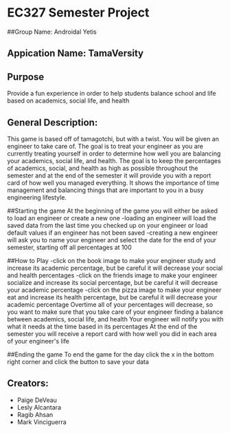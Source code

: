 # EC327 Semester Project

##Group Name: Androidal Yetis

## Appication Name: TamaVersity

## Purpose
Provide a fun experience in order to help students balance school and life based on academics, social life, and health

## General Description:
This game is based off of tamagotchi, but with a twist. You will be given an engineer to take care of. The goal is to treat your engineer as you are currently treating yourself in order to determine how well you are balancing your academics, social life, and health. The goal is to keep the percentages of academics, social, and health as high as possible throughout the semester and at the end of the semester it will provide you with a report card of how well you managed everything. It shows the importance of time management and balancing things that are important to you in a busy engineering lifestyle.

##Starting the game
At the beginning of the game you will either be asked to load an engineer or create a new one
-loading an engineer will load the saved data from the last time you checked up on your engineer or load default values if an engineer has not been saved
-creating a new engineer will ask you to name your engineer and select the date for the end of your semester, starting off all percentages at 100

##How to Play
-click on the book image to make your engineer study and increase its academic percentage, but be careful it will decrease your social and health percentages
-click on the friends image to make your engineer socialize and increase its social percentage, but be careful it will decrease your academic percentage
-click on the pizza image to make your engineer eat and increase its health percentage, but be careful it will decrease your academic percentage
Overtime all of your percentages will decrease, so you want to make sure that you take care of your engineer finding a balance between academics, social life, and health
Your engineer will notify you with what it needs at the time based in its percentages
At the end of the semester you will receive a report card with how well you did in each area of your engineer's life

##Ending the game
To end the game for the day click the x in the bottom right corner and click the button to save your data

## Creators:
- Paige DeVeau
- Lesly Alcantara
- Ragib Ahsan
- Mark Vinciguerra

